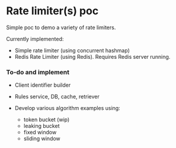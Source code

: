 # Rate limiter(s) poc

Simple poc to demo a variety of rate limiters.

Currently implemented:

- Simple rate limiter (using concurrent hashmap)
- Redis Rate Limiter (using Redis). Requires Redis server running.

### To-do and implement

- Client identifier builder
- Rules service, DB, cache, retriever


- Develop various algorithm examples using:
  - token bucket (wip)
  - leaking bucket
  - fixed window
  - sliding window
